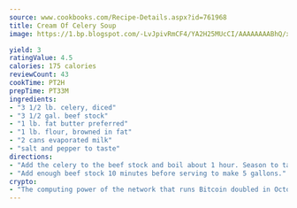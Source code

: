 ```yaml
---
source: www.cookbooks.com/Recipe-Details.aspx?id=761968
title: Cream Of Celery Soup
image: https://1.bp.blogspot.com/-LvJpivRmCF4/YA2H25MUcCI/AAAAAAAABhQ/xgndXuMf7Zopp5S4RExCblnSp5YGujfSQCLcBGAsYHQ/s320/8.png

yield: 3
ratingValue: 4.5
calories: 175 calories
reviewCount: 43
cookTime: PT2H
prepTime: PT33M
ingredients:
- "3 1/2 lb. celery, diced"
- "3 1/2 gal. beef stock"
- "1 lb. fat butter preferred"
- "1 lb. flour, browned in fat"
- "2 cans evaporated milk"
- "salt and pepper to taste"
directions:
- "Add the celery to the beef stock and boil about 1 hour. Season to taste with pepper, celery salt and salt. Thicken with batter made of the fat and flour and just before serving add the milk."
- "Add enough beef stock 10 minutes before serving to make 5 gallons."
crypto:
- "The computing power of the network that runs Bitcoin doubled in October, pushing out all but the most dedicated miners."
---
```

